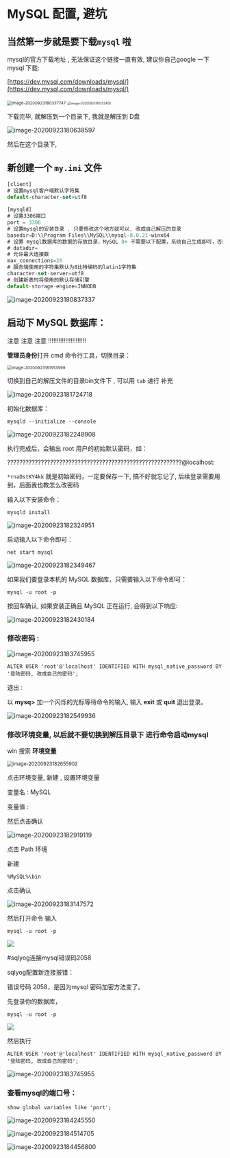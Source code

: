 <!--
 * @由于个人水平有限, 难免有些错误, 还请指点:  
 * @Author: cpu_code
 * @Date: 2020-09-23 17:51:28
 * @LastEditTime: 2020-09-23 18:47:19
 * @FilePath: \notes\MySQL\MySQL_make.md
 * @Gitee: [https://gitee.com/cpu_code](https://gitee.com/cpu_code)
 * @Github: [https://github.com/CPU-Code](https://github.com/CPU-Code)
 * @CSDN: [https://blog.csdn.net/qq_44226094](https://blog.csdn.net/qq_44226094)
 * @Gitbook: [https://923992029.gitbook.io/cpucode/](https://923992029.gitbook.io/cpucode/)
-->


# MySQL 配置, 避坑



## 当然第一步就是要下载`mysql` 啦



mysql的官方下载地址 , 无法保证这个链接一直有效, 建议你自己google 一下 mysql 下载: 

[https://dev.mysql.com/downloads/mysql/](https://dev.mysql.com/downloads/mysql/)

<img src="https://gitee.com/cpu_code/picture_bed/raw/master//20200923180504.png" alt="image-20200923180337747" style="zoom: 67%;" />



<img src="https://gitee.com/cpu_code/picture_bed/raw/master//20200923181253.png" alt="image-20200923181253405" style="zoom:50%;" />





下载完毕, 就解压到一个目录下, 我就是解压到 D盘



![image-20200923180638597](https://gitee.com/cpu_code/picture_bed/raw/master//20200923180638.png)





然后在这个目录下, 



## 新创建一个 `my.ini` 文件



```javascript
[client]
# 设置mysql客户端默认字符集
default-character-set=utf8
 
[mysqld]
# 设置3306端口
port = 3306
# 设置mysql的安装目录 , 只要修改这个地方就可以, 改成自己解压的目录
basedir=D:\\Program Files\\MySQL\\mysql-8.0.21-winx64
# 设置 mysql数据库的数据的存放目录，MySQL 8+ 不需要以下配置，系统自己生成即可，否则有可能报错
# datadir=
# 允许最大连接数
max_connections=20
# 服务端使用的字符集默认为8比特编码的latin1字符集
character-set-server=utf8
# 创建新表时将使用的默认存储引擎
default-storage-engine=INNODB
```



![image-20200923180837337](https://gitee.com/cpu_code/picture_bed/raw/master//20200923180837.png)





## 启动下 MySQL 数据库：





注意 注意 注意 !!!!!!!!!!!!!!!!!!!!!!

**管理员身份**打开 cmd 命令行工具，切换目录：



<img src="https://gitee.com/cpu_code/picture_bed/raw/master//20200923181553.png" alt="image-20200923181553599" style="zoom:67%;" />



切换到自己的解压文件的目录bin文件下 , 可以用 `tab`  进行 补充



![image-20200923181724718](https://gitee.com/cpu_code/picture_bed/raw/master//20200923181724.png)



初始化数据库：

```mysql
mysqld --initialize --console
```



![image-20200923182248908](https://gitee.com/cpu_code/picture_bed/raw/master//20200923182248.png)



执行完成后，会输出 root 用户的初始默认密码，如：



?????????????????????????????????????????????????????????@localhost: 



`*rnaDstKY4kk` 就是初始密码，一定要保存一下, 搞不好就忘记了, 后续登录需要用到，后面我也教怎么改密码



输入以下安装命令：

```
mysqld install
```



![image-20200923182324951](https://gitee.com/cpu_code/picture_bed/raw/master//20200923182325.png)



启动输入以下命令即可：

```
net start mysql
```



![image-20200923182349467](https://gitee.com/cpu_code/picture_bed/raw/master//20200923182349.png)



如果我们要登录本机的 MySQL 数据库，只需要输入以下命令即可：



```mysql
mysql -u root -p
```

按回车确认, 如果安装正确且 MySQL 正在运行, 会得到以下响应:





![image-20200923182430184](https://gitee.com/cpu_code/picture_bed/raw/master//20200923182430.png)





### 修改密码 :



![image-20200923183745955](https://gitee.com/cpu_code/picture_bed/raw/master//20200923183746.png)

```mysql
ALTER USER 'root'@'localhost' IDENTIFIED WITH mysql_native_password BY '登陆密码, 改成自己的密码';
```



退出 :



以 **mysq>** 加一个闪烁的光标等待命令的输入, 输入 **exit** 或 **quit** 退出登录。



![image-20200923182549936](https://gitee.com/cpu_code/picture_bed/raw/master//20200923182550.png)







### 修改环境变量,  以后就不要切换到解压目录下 进行命令启动mysql



win 搜索  **环境变量**



<img src="https://gitee.com/cpu_code/picture_bed/raw/master//20200923182656.png" alt="image-20200923182655902" style="zoom: 80%;" />



点击环境变量,  新建  , 设置环境变量 

变量名 : MySQL



变量值 : 

然后点击确认

![image-20200923182919119](https://gitee.com/cpu_code/picture_bed/raw/master//20200923182919.png)



点击 Path 环境

新建

```my
%MySQL%\bin
```

点击确认



![image-20200923183147572](https://gitee.com/cpu_code/picture_bed/raw/master//20200923183147.png)





然后打开命令 输入

```my
mysql -u root -p
```



<img src="https://gitee.com/cpu_code/picture_bed/raw/master//20200923183424.png"/>





#sqlyog连接mysql错误码2058



 sqlyog配置新连接报错：

错误号码 2058，是因为mysql 密码加密方法变了。



先登录你的数据库，



```my
mysql -u root -p
```



<img src="https://gitee.com/cpu_code/picture_bed/raw/master//20200923183424.png"/>



然后执行 





```mysql
ALTER USER 'root'@'localhost' IDENTIFIED WITH mysql_native_password BY '登陆密码, 改成自己的密码';
```



![image-20200923183745955](https://gitee.com/cpu_code/picture_bed/raw/master//20200923183746.png)





### 查看mysql的端口号：



```mysql
show global variables like 'port';
```



![image-20200923184245550](https://gitee.com/cpu_code/picture_bed/raw/master//20200923184245.png)



![image-20200923184514705](https://gitee.com/cpu_code/picture_bed/raw/master//20200923184514.png)





![image-20200923184456800](https://gitee.com/cpu_code/picture_bed/raw/master//20200923184456.png)